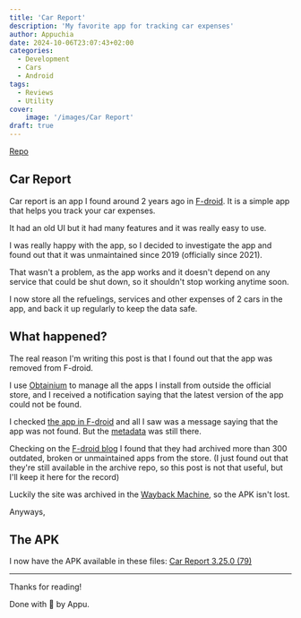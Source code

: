 ```yaml
---
title: 'Car Report'
description: 'My favorite app for tracking car expenses'
author: Appuchia
date: 2024-10-06T23:07:43+02:00
categories:
  - Development
  - Cars
  - Android
tags:
  - Reviews
  - Utility
cover:
    image: '/images/Car Report'
draft: true
---
```


[Repo](https://bitbucket.org/frigus02/car-report/src/master/)

## Car Report

Car report is an app I found around 2 years ago in [F-droid](https://f-droid.org/).
It is a simple app that helps you track your car expenses.

It had an old UI but it had many features and it was really easy to use.

I was really happy with the app, so I decided to investigate the app and found out that it was unmaintained since 2019 (officially since 2021).

That wasn't a problem, as the app works and it doesn't depend on any service that could be shut down, so it shouldn't stop working anytime soon.

I now store all the refuelings, services and other expenses of 2 cars in the app, and back it up regularly to keep the data safe.

## What happened?

The real reason I'm writing this post is that I found out that the app was removed from F-droid.

I use [Obtainium](https://obtainium.org/) to manage all the apps I install from outside the official store,
and I received a notification saying that the latest version of the app could not be found.

I checked [the app in F-droid](https://f-droid.org/en/packages/me.kuehle.carreport/) and all I saw was a message saying that the app was not found.
But the [metadata](https://gitlab.com/fdroid/fdroiddata/-/blob/master/metadata/me.kuehle.carreport.yml) was still there.

Checking on the [F-droid blog](https://f-droid.org/en/2024/09/19/twif.html) I found that they had archived more than 300 outdated, broken or unmaintained apps from the store.
(I just found out that they're still available in the archive repo, so this post is not that useful, but I'll keep it here for the record)

Luckily the site was archived in the [Wayback Machine](https://web.archive.org/web/20240105141312/https://f-droid.org/en/packages/me.kuehle.carreport/), so the APK isn't lost.

Anyways,

## The APK

I now have the APK available in these files: [Car Report 3.25.0 (79)](/files/me.kuehle.carreport_79.apk)

---

Thanks for reading!

Done with 🖤 by Appu.
